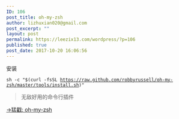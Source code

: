 ```yaml
---
ID: 106
post_title: oh-my-zsh
author: lizhuxian020@gmail.com
post_excerpt: ""
layout: post
permalink: https://leezix13.com/wordpress/?p=106
published: true
post_date: 2017-10-20 16:06:56
---
```

安装

<code>sh -c "$(curl -fsSL https://raw.github.com/robbyrussell/oh-my-zsh/master/tools/install.sh)"</code>

<blockquote>
  无敌好用的命令行插件
</blockquote>

<a href="http://ohmyz.sh/">->猛戳: oh-my-zsh</a>
